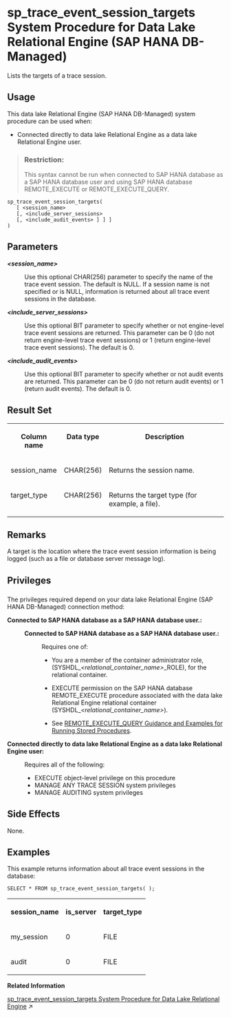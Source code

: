 <!-- loio08a49c4ce49d4d44b534b74d5e9aac35 -->

# sp\_trace\_event\_session\_targets System Procedure for Data Lake Relational Engine \(SAP HANA DB-Managed\)

Lists the targets of a trace session.



<a name="loio08a49c4ce49d4d44b534b74d5e9aac35__section_i52_dcb_1yb"/>

## Usage

This data lake Relational Engine \(SAP HANA DB-Managed\) system procedure can be used when:

-   Connected directly to data lake Relational Engine as a data lake Relational Engine user.

> ### Restriction:  
> This syntax cannot be run when connected to SAP HANA database as a SAP HANA database user and using SAP HANA database REMOTE\_EXECUTE or REMOTE\_EXECUTE\_QUERY.



```
sp_trace_event_session_targets(
   [ <session_name>  
   [, <include_server_sessions>
   [, <include_audit_events> ] ] ]
)
```



<a name="loio08a49c4ce49d4d44b534b74d5e9aac35__section_yvv_242_srb"/>

## Parameters


<dl>
<dt><b>

*<session\_name\>* 

</b></dt>
<dd>

Use this optional CHAR\(256\) parameter to specify the name of the trace event session. The default is NULL. If a session name is not specified or is NULL, information is returned about all trace event sessions in the database.



</dd><dt><b>

*<include\_server\_sessions\>* 

</b></dt>
<dd>

Use this optional BIT parameter to specify whether or not engine-level trace event sessions are returned. This parameter can be 0 \(do not return engine-level trace event sessions\) or 1 \(return engine-level trace event sessions\). The default is 0.



</dd><dt><b>

*<include\_audit\_events\>* 

</b></dt>
<dd>

Use this optional BIT parameter to specify whether or not audit events are returned. This parameter can be 0 \(do not return audit events\) or 1 \(return audit events\). The default is 0.



</dd>
</dl>



<a name="loio08a49c4ce49d4d44b534b74d5e9aac35__section_n2j_f42_srb"/>

## Result Set


<table>
<tr>
<th valign="top">

Column name

</th>
<th valign="top">

Data type

</th>
<th valign="top">

Description

</th>
</tr>
<tr>
<td valign="top">

session\_name

</td>
<td valign="top">

CHAR\(256\)

</td>
<td valign="top">

Returns the session name.

</td>
</tr>
<tr>
<td valign="top">

target\_type

</td>
<td valign="top">

CHAR\(256\)

</td>
<td valign="top">

Returns the target type \(for example, a file\).

</td>
</tr>
</table>



<a name="loio08a49c4ce49d4d44b534b74d5e9aac35__section_gjx_f42_srb"/>

## Remarks

A target is the location where the trace event session information is being logged \(such as a file or database server message log\).



<a name="loio08a49c4ce49d4d44b534b74d5e9aac35__section_t2y_3cb_1yb"/>

## Privileges



### 

The privileges required depend on your data lake Relational Engine \(SAP HANA DB-Managed\) connection method:


<dl>
<dt><b>

Connected to SAP HANA database as a SAP HANA database user.:

</b></dt>
<dd>


<dl>
<dt><b>

Connected to SAP HANA database as a SAP HANA database user.:

</b></dt>
<dd>

Requires one of:

-   You are a member of the container administrator role, \(SYSHDL\_*<relational\_container\_name\>*\_ROLE\), for the relational container.
-   EXECUTE permission on the SAP HANA database REMOTE\_EXECUTE procedure associated with the data lake Relational Engine relational container \(SYSHDL\_*<relational\_container\_name\>*\).

-   See [REMOTE\_EXECUTE\_QUERY Guidance and Examples for Running Stored Procedures](remote-execute-query-guidance-and-examples-for-running-stored-procedures-3e7f86d.md).




</dd>
</dl>



</dd><dt><b>

Connected directly to data lake Relational Engine as a data lake Relational Engine user:

</b></dt>
<dd>

Requires all of the following:

-   EXECUTE object-level privilege on this procedure
-   MANAGE ANY TRACE SESSION system privileges
-   MANAGE AUDITING system privileges



</dd>
</dl>



<a name="loio08a49c4ce49d4d44b534b74d5e9aac35__section_wc4_g42_srb"/>

## Side Effects

None.



## Examples

This example returns information about all trace event sessions in the database:

```
SELECT * FROM sp_trace_event_session_targets( );
```


<table>
<tr>
<th valign="top">

session\_name

</th>
<th valign="top">

is\_server

</th>
<th valign="top">

target\_type

</th>
</tr>
<tr>
<td valign="top">

my\_session

</td>
<td valign="top">

0

</td>
<td valign="top">

FILE

</td>
</tr>
<tr>
<td valign="top">

audit

</td>
<td valign="top">

0

</td>
<td valign="top">

FILE

</td>
</tr>
</table>

**Related Information**  


[sp_trace_event_session_targets System Procedure for Data Lake Relational Engine](https://help.sap.com/viewer/19b3964099384f178ad08f2d348232a9/2024_3_QRC/en-US/8179bf806ce210148693c5362783c940.html "Lists the targets of a trace session.") :arrow_upper_right:

